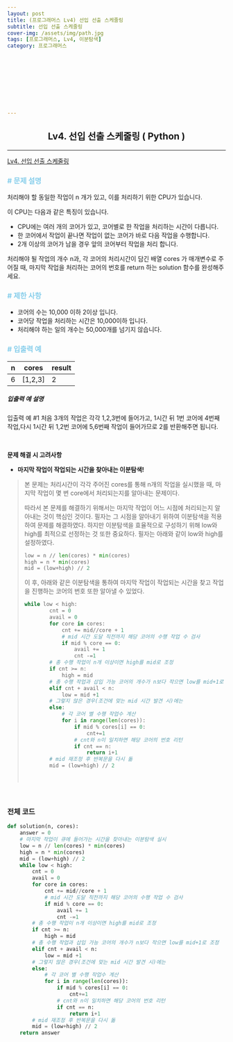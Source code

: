```yaml
---
layout: post
title: (프로그래머스 Lv4) 선입 선출 스케줄링
subtitle: 선입 선출 스케줄링
cover-img: /assets/img/path.jpg
tags: [프로그래머스, Lv4, 이분탐색]
category: 프로그래머스










---
```


<center>
  <h2>
    Lv4. 선입 선출 스케줄링 ( Python )
  </h2>
</center>

------

[Lv4. 선입 선출 스케줄링](https://programmers.co.kr/learn/courses/30/lessons/12920)

### <span style="color:skyblue"># 문제 설명</span>

처리해야 할 동일한 작업이 n 개가 있고, 이를 처리하기 위한 CPU가 있습니다.

이 CPU는 다음과 같은 특징이 있습니다.

- CPU에는 여러 개의 코어가 있고, 코어별로 한 작업을 처리하는 시간이 다릅니다.
- 한 코어에서 작업이 끝나면 작업이 없는 코어가 바로 다음 작업을 수행합니다.
- 2개 이상의 코어가 남을 경우 앞의 코어부터 작업을 처리 합니다.

처리해야 될 작업의 개수 n과, 각 코어의 처리시간이 담긴 배열 cores 가 매개변수로 주어질 때, 마지막 작업을 처리하는 코어의 번호를 return 하는 solution 함수를 완성해주세요.

### <span style="color:skyblue"># 제한 사항</span>

- 코어의 수는 10,000 이하 2이상 입니다.
- 코어당 작업을 처리하는 시간은 10,000이하 입니다.
- 처리해야 하는 일의 개수는 50,000개를 넘기지 않습니다.

### <span style="color:skyblue"># 입출력 예</span>

| n    | cores   | result |
| ---- | ------- | ------ |
| 6    | [1,2,3] | 2      |

##### 입출력 예 설명

입출력 예 #1
처음 3개의 작업은 각각 1,2,3번에 들어가고, 1시간 뒤 1번 코어에 4번째 작업,다시 1시간 뒤 1,2번 코어에 5,6번째 작업이 들어가므로 2를 반환해주면 됩니다.

<br>

 **문제 해결 시 고려사항**

- **마지막 작업이 작업되는 시간을 찾아내는 이분탐색!**

>  본 문제는 처리시간이 각각 주어진 cores를 통해 n개의 작업을 실시했을 때, 마지막 작업이 몇 번 core에서 처리되는지를 알아내는 문제이다.
>
>  따라서 본 문제를 해결하기 위해서는 마지막 작업이 어느 시점에 처리되는지 알아내는 것이 핵심인 것이다. 필자는 그 시점을 알아내기 위하여 이분탐색을 적용하여 문제를 해결하였다. 하지만 이분탐색을 효율적으로 구성하기 위해 low와 high를 최적으로 선정하는 것 또한 중요하다. 필자는 아래와 같이 low와 high를 설정하였다.
>
>  ```python
>  low = n // len(cores) * min(cores)
>  high = n * min(cores)
>  mid = (low+high) // 2
>  ```
>
>  이 후, 아래와 같은 이분탐색을 통하여 마지막 작업이 작업되는 시간을 찾고 작업을 진행하는 코어의 번호 또한 알아낼 수 있었다.
>
>  ```python
>  while low < high:
>          cnt = 0
>          avail = 0
>          for core in cores:
>              cnt += mid//core + 1
>              # mid 시간 도달 직전까지 해당 코어의 수행 작업 수 검사
>              if mid % core == 0:
>                  avail += 1
>                  cnt -=1
>          # 총 수행 작업이 n개 이상이면 high를 mid로 조정
>          if cnt >= n:
>              high = mid
>          # 총 수행 작업과 삽입 가능 코어의 개수가 n보다 작으면 low를 mid+1로 조정
>          elif cnt + avail < n:
>              low = mid +1
>          # 그렇지 않은 경우(조건에 맞는 mid 시간 발견 시)에는
>          else:
>              # 각 코어 별 수행 작업수 계산
>              for i in range(len(cores)):
>                  if mid % cores[i] == 0:
>                      cnt+=1
>                  # cnt와 n이 일치하면 해당 코어의 번호 리턴
>                  if cnt == n:
>                      return i+1
>          # mid 재조정 후 반복문을 다시 돎
>          mid = (low+high) // 2
>  ```
>
>  <br>

<br>

### 전체 코드

```python
def solution(n, cores):
    answer = 0
    # 마지막 작업이 큐에 들어가는 시간을 찾아내는 이분탐색 실시
    low = n // len(cores) * min(cores)
    high = n * min(cores)
    mid = (low+high) // 2
    while low < high:
        cnt = 0
        avail = 0
        for core in cores:
            cnt += mid//core + 1
            # mid 시간 도달 직전까지 해당 코어의 수행 작업 수 검사
            if mid % core == 0:
                avail += 1
                cnt -=1
        # 총 수행 작업이 n개 이상이면 high를 mid로 조정
        if cnt >= n:
            high = mid
        # 총 수행 작업과 삽입 가능 코어의 개수가 n보다 작으면 low를 mid+1로 조정
        elif cnt + avail < n:
            low = mid +1
        # 그렇지 않은 경우(조건에 맞는 mid 시간 발견 시)에는
        else:
            # 각 코어 별 수행 작업수 계산
            for i in range(len(cores)):
                if mid % cores[i] == 0:
                    cnt+=1
                # cnt와 n이 일치하면 해당 코어의 번호 리턴
                if cnt == n:
                    return i+1
        # mid 재조정 후 반복문을 다시 돎
        mid = (low+high) // 2
    return answer
```

